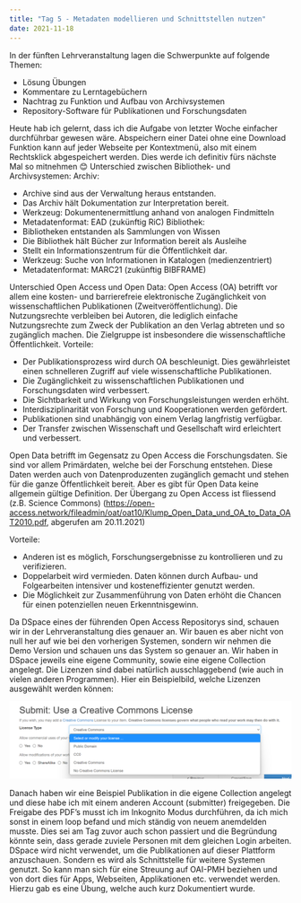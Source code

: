 ```yaml
---
title: "Tag 5 - Metadaten modellieren und Schnittstellen nutzen"
date: 2021-11-18
---
```


In der fünften Lehrveranstaltung lagen die Schwerpunkte auf folgende Themen:
- Lösung Übungen
- Kommentare zu Lerntagebüchern
- Nachtrag zu Funktion und Aufbau von Archivsystemen
- Repository-Software für Publikationen und Forschungsdaten

Heute hab ich gelernt, dass ich die Aufgabe von letzter Woche einfacher durchführbar gewesen wäre. Abspeichern einer Datei ohne eine Download Funktion kann auf jeder Webseite per Kontextmenü, also mit einem Rechtsklick abgespeichert werden. Dies werde ich definitiv fürs nächste Mal so mitnehmen 😊 
Unterschied zwischen Bibliothek- und Archivsystemen:
Archiv:
- Archive sind aus der Verwaltung heraus entstanden.
- Das Archiv hält Dokumentation zur Interpretation bereit.
- Werkzeug: Dokumentenermittlung anhand von analogen Findmitteln
- Metadatenformat: EAD (zukünftig RiC)
Bibliothek:
- Bibliotheken entstanden als Sammlungen von Wissen
- Die Bibliothek hält Bücher zur Information bereit als Ausleihe
- Stellt ein Informationszentrum für die Öffentlichkeit dar.
- Werkzeug: Suche von Informationen in Katalogen (medienzentriert)
- Metadatenformat: MARC21 (zukünftig BIBFRAME)

Unterschied Open Access und Open Data:
Open Access (OA) betrifft vor allem eine kosten- und barrierefreie elektronische Zugänglichkeit von wissenschaftlichen Publikationen (Zweitveröffentlichung). Die Nutzungsrechte verbleiben bei Autoren, die lediglich einfache Nutzungsrechte zum Zweck der Publikation an den Verlag abtreten und so zugänglich machen. Die Zielgruppe ist insbesondere die wissenschaftliche Öffentlichkeit.
Vorteile: 
- Der Publikationsprozess wird durch OA beschleunigt. Dies gewährleistet einen schnelleren Zugriff auf viele wissenschaftliche Publikationen. 
- Die Zugänglichkeit zu wissenschaftlichen Publikationen und Forschungsdaten wird verbessert. 
- Die Sichtbarkeit und Wirkung von Forschungsleistungen werden erhöht.
- Interdisziplinarität von Forschung und Kooperationen werden gefördert.
- Publikationen sind unabhängig von einem Verlag langfristig verfügbar.
- Der Transfer zwischen Wissenschaft und Gesellschaft wird erleichtert und verbessert.

Open Data betrifft im Gegensatz zu Open Access die Forschungsdaten. Sie sind vor allem Primärdaten, welche bei der Forschung entstehen. Diese Daten werden auch von Datenproduzenten zugänglich gemacht und stehen für die ganze Öffentlichkeit bereit. Aber es gibt für Open Data keine allgemein gültige Definition. Der Übergang zu Open Access ist fliessend (z.B. Science Commons) (https://open-access.network/fileadmin/oat/oat10/Klump_Open_Data_und_OA_to_Data_OAT2010.pdf, abgerufen am 20.11.2021) 

Vorteile:
- Anderen ist es möglich, Forschungsergebnisse zu kontrollieren und zu verifizieren.
- Doppelarbeit wird vermieden. Daten können durch Aufbau- und Folgearbeiten intensiver und kosteneffizienter genutzt werden.
- Die Möglichkeit zur Zusammenführung von Daten erhöht die Chancen für einen potenziellen neuen Erkenntnisgewinn.

Da DSpace eines der führenden Open Access Repositorys sind, schauen wir in der Lehrveranstaltung dies genauer an. Wir bauen es aber nicht von null her auf wie bei den vorherigen Systemen, sondern wir nehmen die Demo Version und schauen uns das System so genauer an.
Wir haben in DSpace jeweils eine eigene Community, sowie eine eigene Collection angelegt. Die Lizenzen sind dabei natürlich ausschlaggebend (wie auch in vielen anderen Programmen). Hier ein Beispielbild, welche Lizenzen ausgewählt werden können:

![Lizenzen](Lizenzen.png?raw=true)

Danach haben wir eine Beispiel Publikation in die eigene Collection angelegt und diese habe ich mit einem anderen Account (submitter) freigegeben. Die Freigabe des PDF’s musst ich im Inkognito Modus durchführen, da ich mich sonst in einem loop befand und mich ständig von neuem anemdelden musste. Dies sei am Tag zuvor auch schon passiert und die Begründung könnte sein, dass gerade zuviele Personen mit dem gleichen Login arbeiten. 
DSpace wird nicht verwendet, um die Publikationen auf dieser Plattform anzuschauen. Sondern es wird als Schnittstelle für weitere Systemen genutzt. So kann man sich für eine Streuung auf OAI-PMH beziehen und von dort dies für Apps, Webseiten, Applikationen etc. verwendet werden. Hierzu gab es eine Übung, welche auch kurz Dokumentiert wurde. 
